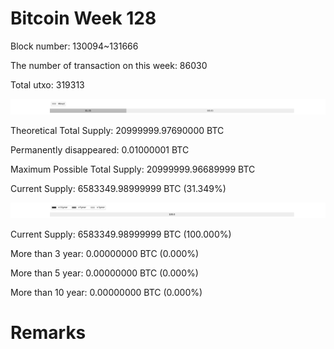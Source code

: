 # Bitcoin Week 128

Block number: 130094~131666

The number of transaction on this week: 86030

Total utxo: 319313

![](../images/mined_week128.png)

Theoretical Total Supply: 20999999.97690000 BTC

Permanently disappeared: 0.01000001 BTC

Maximum Possible Total Supply: 20999999.96689999 BTC

Current Supply: 6583349.98999999 BTC (31.349%)

![](../images/year_week128.png)


Current Supply: 6583349.98999999 BTC (100.000%)

More than 3 year: 0.00000000 BTC (0.000%)

More than 5 year: 0.00000000 BTC (0.000%)

More than 10 year: 0.00000000 BTC (0.000%)

# Remarks


